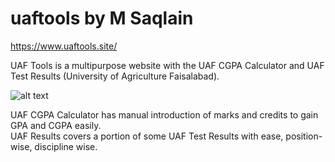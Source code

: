 # uaftools by M Saqlain
https://www.uaftools.site/

UAF Tools is a multipurpose website with the UAF CGPA Calculator and UAF Test Results (University of Agriculture Faisalabad).  

![alt text](https://github.com/m-saqi/uaftools/blob/[main]/image.jpg?raw=true)

UAF CGPA Calculator has manual introduction of marks and credits to gain GPA and CGPA easily.  
UAF Results covers a portion of some UAF Test Results with ease, position-wise, discipline wise.
